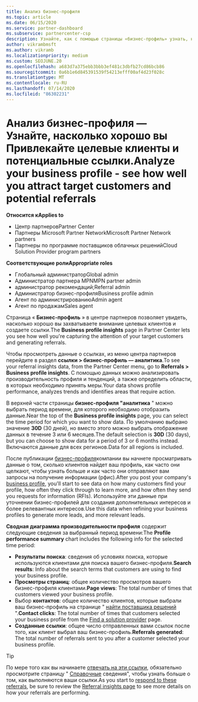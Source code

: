 ```yaml
---
title: Анализ бизнес-профиля
ms.topic: article
ms.date: 06/15/2020
ms.service: partner-dashboard
ms.subservice: partnercenter-csp
description: Узнайте, как с помощью страницы «бизнес-профиль» узнать, насколько хорошо вы захватываете внимание целевых клиентов и создаете ссылки.
author: vikrambmsft
ms.author: vikramb
ms.localizationpriority: medium
ms.custom: SEOJUNE.20
ms.openlocfilehash: a683d7a375ebb3bbb3ef481c3dbfb27cd86bcb86
ms.sourcegitcommit: 0a6b1e6d845391539f54213efff00af4d23f028c
ms.translationtype: MT
ms.contentlocale: ru-RU
ms.lasthandoff: 07/14/2020
ms.locfileid: "86302231"
---
```

# <a name="analyze-your-business-profile---see-how-well-you-attract-target-customers-and-potential-referrals"></a><span data-ttu-id="0032f-103">Анализ бизнес-профиля — Узнайте, насколько хорошо вы Привлекайте целевые клиенты и потенциальные ссылки.</span><span class="sxs-lookup"><span data-stu-id="0032f-103">Analyze your business profile - see how well you attract target customers and potential referrals</span></span>
<!-- 
https://go.microsoft.com/fwlink/?linkid=849120
-->

<span data-ttu-id="0032f-104">**Относится к**</span><span class="sxs-lookup"><span data-stu-id="0032f-104">**Applies to**</span></span>

- <span data-ttu-id="0032f-105">Центр партнеров</span><span class="sxs-lookup"><span data-stu-id="0032f-105">Partner Center</span></span>
- <span data-ttu-id="0032f-106">Партнеры Microsoft Partner Network</span><span class="sxs-lookup"><span data-stu-id="0032f-106">Microsoft Partner Network partners</span></span>
- <span data-ttu-id="0032f-107">Партнеры по программе поставщиков облачных решений</span><span class="sxs-lookup"><span data-stu-id="0032f-107">Cloud Solution Provider program partners</span></span>

<span data-ttu-id="0032f-108">**Соответствующие роли**</span><span class="sxs-lookup"><span data-stu-id="0032f-108">**Appropriate roles**</span></span>

- <span data-ttu-id="0032f-109">Глобальный администратор</span><span class="sxs-lookup"><span data-stu-id="0032f-109">Global admin</span></span>
- <span data-ttu-id="0032f-110">Администратор партнера MPN</span><span class="sxs-lookup"><span data-stu-id="0032f-110">MPN partner admin</span></span>
- <span data-ttu-id="0032f-111">администратор рекомендаций;</span><span class="sxs-lookup"><span data-stu-id="0032f-111">Referral admin</span></span>
- <span data-ttu-id="0032f-112">Администратор бизнес-профиля</span><span class="sxs-lookup"><span data-stu-id="0032f-112">Business profile admin</span></span>
- <span data-ttu-id="0032f-113">Агент по администрированию</span><span class="sxs-lookup"><span data-stu-id="0032f-113">Admin agent</span></span>
- <span data-ttu-id="0032f-114">Агент по продажам</span><span class="sxs-lookup"><span data-stu-id="0032f-114">Sales agent</span></span>

<span data-ttu-id="0032f-115">Страница « **Бизнес-профиль** » в центре партнеров позволяет увидеть, насколько хорошо вы захватываете внимание целевых клиентов и создаете ссылки.</span><span class="sxs-lookup"><span data-stu-id="0032f-115">The **Business profile insights** page in Partner Center lets you see how well you're capturing the attention of your target customers and generating referrals.</span></span>

<span data-ttu-id="0032f-116">Чтобы просмотреть данные о ссылках, из меню центра партнеров перейдите в раздел **ссылки > бизнес-профиль — аналитика**.</span><span class="sxs-lookup"><span data-stu-id="0032f-116">To see your referral insights data, from the Partner Center menu, go to **Referrals > Business profile insights**.</span></span> <span data-ttu-id="0032f-117">С помощью данных можно анализировать производительность профиля и тенденций, а также определить области, в которых необходимо принять меры.</span><span class="sxs-lookup"><span data-stu-id="0032f-117">Your data shows profile performance, analyzes trends and identifies areas that require action.</span></span>

<span data-ttu-id="0032f-118">В верхней части страницы **бизнес-профиля "аналитика** " можно выбрать период времени, для которого необходимо отобразить данные.</span><span class="sxs-lookup"><span data-stu-id="0032f-118">Near the top of the **Business profile insights** page, you can select the time period for which you want to show data.</span></span> <span data-ttu-id="0032f-119">По умолчанию выбрано значение **30D** (30 дней), но вместо этого можно выбрать отображение данных в течение 3 или 6 месяцев.</span><span class="sxs-lookup"><span data-stu-id="0032f-119">The default selection is **30D** (30 days), but you can choose to show data for a period of 3 or 6 months instead.</span></span> <span data-ttu-id="0032f-120">Включаются данные для всех регионов.</span><span class="sxs-lookup"><span data-stu-id="0032f-120">Data for all regions is included.</span></span>

<span data-ttu-id="0032f-121">После публикации [бизнес-профиля](create-a-marketing-profile.md)компании вы начнете просматривать данные о том, сколько клиентов найдет ваш профиль, как часто они щелкают, чтобы узнать больше и как часто они отправляют вам запросы на получение информации (рфис).</span><span class="sxs-lookup"><span data-stu-id="0032f-121">After you post your company's [business profile](create-a-marketing-profile.md), you'll start to see data on how many customers find your profile, how often they click through to learn more, and how often they send you requests for information (RFIs).</span></span> <span data-ttu-id="0032f-122">Используйте эти данные при уточнении бизнес-профилей для создания дополнительных интересов и более релевантных интересов.</span><span class="sxs-lookup"><span data-stu-id="0032f-122">Use this data when refining your business profiles to generate more leads, and more relevant leads.</span></span>

<span data-ttu-id="0032f-123">**Сводная диаграмма производительности профиля** содержит следующие сведения за выбранный период времени:</span><span class="sxs-lookup"><span data-stu-id="0032f-123">The **Profile performance summary** chart includes the following info for the selected time period:</span></span>

- <span data-ttu-id="0032f-124">**Результаты поиска**: сведения об условиях поиска, которые используются клиентами для поиска вашего бизнес-профиля.</span><span class="sxs-lookup"><span data-stu-id="0032f-124">**Search results**: Info about the search terms that customers are using to find your business profile.</span></span>
- <span data-ttu-id="0032f-125">**Просмотры страниц**: общее количество просмотров вашего бизнес-профиля клиентами.</span><span class="sxs-lookup"><span data-stu-id="0032f-125">**Page views**: The total number of times that customers viewed your business profile.</span></span>
- <span data-ttu-id="0032f-126">Выбор **контактов**: общее количество клиентов, которые выбрали ваш бизнес-профиль на странице " [найти поставщика решений](https://www.microsoft.com/solution-providers/home) ".</span><span class="sxs-lookup"><span data-stu-id="0032f-126">**Contact clicks**: The total number of times that customers selected your business profile from the [Find a solution provider](https://www.microsoft.com/solution-providers/home) page.</span></span>
- <span data-ttu-id="0032f-127">**Созданные ссылки**: общее число отправленных вами ссылок после того, как клиент выбрал ваш бизнес-профиль.</span><span class="sxs-lookup"><span data-stu-id="0032f-127">**Referrals generated**: The total number of referrals sent to you after a customer selected your business profile.</span></span>

> [!TIP]
> <span data-ttu-id="0032f-128">По мере того как вы начинаете [отвечать на эти ссылки](responding-to-referrals.md), обязательно просмотрите страницу " [Справочные](referral-insights.md) сведения", чтобы узнать больше о том, как выполняются ваши ссылки.</span><span class="sxs-lookup"><span data-stu-id="0032f-128">As you start to [respond to these referrals](responding-to-referrals.md), be sure to review the [Referral insights page](referral-insights.md) to see more details on how your referrals are performing.</span></span>
